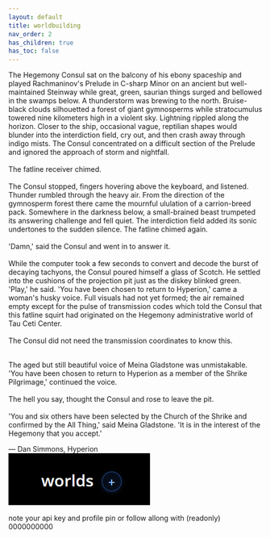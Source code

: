 ```yaml
---
layout: default
title: worldbuilding
nav_order: 2
has_children: true
has_toc: false
---
```


<div class="ow-story-box">
  The Hegemony Consul sat on the balcony of his ebony spaceship and played Rachmaninov's Prelude in C-sharp Minor on an ancient but well-maintained Steinway while great, green, saurian things surged and bellowed in the swamps below. A thunderstorm was brewing to the north. Bruise-black clouds silhouetted a forest of giant gymnosperms while stratocumulus towered nine kilometers high in a violent sky. Lightning rippled along the horizon. Closer to the ship, occasional vague, reptilian shapes would blunder into the interdiction field, cry out, and then crash away through indigo mists. The Consul concentrated on a difficult section of the Prelude and ignored the approach of storm and nightfall.<br><br>
  The fatline receiver chimed.<br><br>
  The Consul stopped, fingers hovering above the keyboard, and listened. Thunder rumbled through the heavy air. From the direction of the gymnosperm forest there came the mournful ululation of a carrion-breed pack. Somewhere in the darkness below, a small-brained beast trumpeted its answering challenge and fell quiet. The interdiction field added its sonic undertones to the sudden silence. The fatline chimed again.<br><br>
  'Damn,' said the Consul and went in to answer it.<br><br>
  While the computer took a few seconds to convert and decode the burst of decaying tachyons, the Consul poured himself a glass of Scotch. He settled into the cushions of the projection pit just as the diskey blinked green. 'Play,' he said.
  'You have been chosen to return to Hyperion,' came a woman's husky voice. Full visuals had not yet formed; the air remained empty except for the pulse of transmission codes which told the Consul that this fatline squirt had originated on the Hegemony administrative world of Tau Ceti Center.<br><br>
  The Consul did not need the transmission coordinates to know this.<br><br>
  
   The aged but still beautiful voice of Meina Gladstone was unmistakable. 'You have been chosen to return to Hyperion as a member of the Shrike Pilgrimage,' continued the voice.<br><br>
  The hell you say, thought the Consul and rose to leave the pit.<br><br>
  'You and six others have been selected by the Church of the Shrike and confirmed by the All Thing,' said Meina Gladstone. 'It is in the interest of the Hegemony that you accept.'


  <div class="attribution">
    — Dan Simmons, Hyperion
  </div>
</div>

<div class="ow-screenshot">
  <a href="https://onlyworlds.com/worlds" target="_blank">
    <img src="/assets/images/screenshots/worlds-button.png" alt="onlyworlds world creation">
  </a>
  <p class="ow-screenshot-caption">note your api key and profile pin or follow allong with (readonly) 0000000000</p>
</div>
